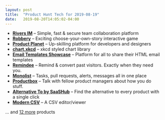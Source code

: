 ```yaml
---
layout: post
title:  "Product Hunt Tech for 2019-08-19"
date:   2019-08-20T14:05:02-04:00
---
```


* **[Rivers IM](https://www.producthunt.com/posts/rivers-im-2?utm_campaign=producthunt-api&utm_medium=api&utm_source=Application%3A+Daily+Digest+RSS+%28ID%3A+3202%29)** – Simple, fast & secure team collaboration platform
* **[Robbery](https://www.producthunt.com/posts/robbery?utm_campaign=producthunt-api&utm_medium=api&utm_source=Application%3A+Daily+Digest+RSS+%28ID%3A+3202%29)** – Exciting choose-your-own-story interactive game
* **[Product Planet](https://www.producthunt.com/posts/product-planet?utm_campaign=producthunt-api&utm_medium=api&utm_source=Application%3A+Daily+Digest+RSS+%28ID%3A+3202%29)** – Up-skilling platform for developers and designers
* **[chart.xkcd](https://www.producthunt.com/posts/chart-xkcd?utm_campaign=producthunt-api&utm_medium=api&utm_source=Application%3A+Daily+Digest+RSS+%28ID%3A+3202%29)** – xkcd styled chart library
* **[Email Templates Showcase](https://www.producthunt.com/posts/email-templates-showcase?utm_campaign=producthunt-api&utm_medium=api&utm_source=Application%3A+Daily+Digest+RSS+%28ID%3A+3202%29)** – Platform for all to share their HTML email templates
* **[Remindee](https://www.producthunt.com/posts/remindee?utm_campaign=producthunt-api&utm_medium=api&utm_source=Application%3A+Daily+Digest+RSS+%28ID%3A+3202%29)** – Remind & convert past visitors.  Exactly when they need you.
* **[Monolist](https://www.producthunt.com/posts/monolist-2?utm_campaign=producthunt-api&utm_medium=api&utm_source=Application%3A+Daily+Digest+RSS+%28ID%3A+3202%29)** – Tasks, pull requests, alerts, messages all in one place
* **[Productbox](https://www.producthunt.com/posts/productbox?utm_campaign=producthunt-api&utm_medium=api&utm_source=Application%3A+Daily+Digest+RSS+%28ID%3A+3202%29)** – Talk with fellow product managers about how you do stuff.
* **[Alternative To by SaaSHub](https://www.producthunt.com/posts/alternative-to-by-saashub?utm_campaign=producthunt-api&utm_medium=api&utm_source=Application%3A+Daily+Digest+RSS+%28ID%3A+3202%29)** – Find the alternative to every product with a single click
* **[Modern CSV](https://www.producthunt.com/posts/modern-csv?utm_campaign=producthunt-api&utm_medium=api&utm_source=Application%3A+Daily+Digest+RSS+%28ID%3A+3202%29)** – A CSV editor/viewer

… and [12 more](https://www.producthunt.com/tech) products
